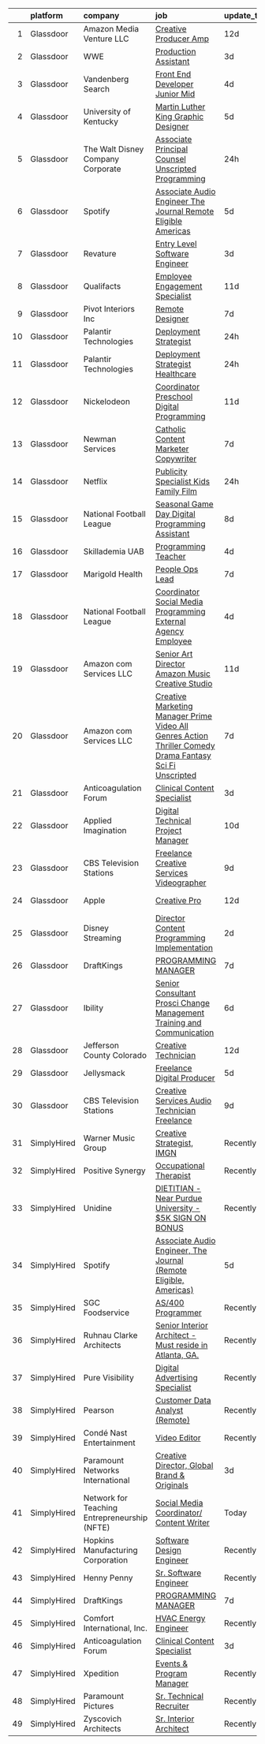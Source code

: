 

|    | platform    | company                                      | job                                                                                                                                                                                                                                                                                                                                                                                                                                                                                                                                                                                                                                                                                                                                                                                                                                                                                                                                                                                                                                                                                                                                                                                                                                                                                                                                                                                               | update_time   | location                     |
|---:|:------------|:---------------------------------------------|:--------------------------------------------------------------------------------------------------------------------------------------------------------------------------------------------------------------------------------------------------------------------------------------------------------------------------------------------------------------------------------------------------------------------------------------------------------------------------------------------------------------------------------------------------------------------------------------------------------------------------------------------------------------------------------------------------------------------------------------------------------------------------------------------------------------------------------------------------------------------------------------------------------------------------------------------------------------------------------------------------------------------------------------------------------------------------------------------------------------------------------------------------------------------------------------------------------------------------------------------------------------------------------------------------------------------------------------------------------------------------------------------------|:--------------|:-----------------------------|
|  1 | Glassdoor   | Amazon Media Venture LLC                     | [Creative Producer  Amp](https://www.glassdoor.com/partner/jobListing.htm?pos=118&ao=1136043&s=58&guid=0000018215403897a4284ab283250b95&src=GD_JOB_AD&t=SR&vt=w&cs=1_77b8a122&cb=1658213907077&jobListingId=1007987989002&jrtk=3-0-1g8ak0e6vi9jj801-1g8ak0e7egrj9800-189292eb2b09c577-)                                                                                                                                                                                                                                                                                                                                                                                                                                                                                                                                                                                                                                                                                                                                                                                                                                                                                                                                                                                                                                                                                                           | 12d           | Atlanta, GA                  |
|  2 | Glassdoor   | WWE                                          | [Production Assistant](https://www.glassdoor.com/partner/jobListing.htm?pos=129&ao=1136043&s=58&guid=0000018215403897a4284ab283250b95&src=GD_JOB_AD&t=SR&vt=w&cs=1_2e36ef2f&cb=1658213907080&jobListingId=1008009085065&jrtk=3-0-1g8ak0e6vi9jj801-1g8ak0e7egrj9800-6e3d0819369a7afe-)                                                                                                                                                                                                                                                                                                                                                                                                                                                                                                                                                                                                                                                                                                                                                                                                                                                                                                                                                                                                                                                                                                             | 3d            | Stamford, CT                 |
|  3 | Glassdoor   | Vandenberg Search                            | [Front End Developer  Junior Mid ](https://www.glassdoor.com/partner/jobListing.htm?pos=109&ao=1110586&s=58&guid=0000018215403897a4284ab283250b95&src=GD_JOB_AD&t=SR&vt=w&ea=1&cs=1_dd4d6e89&cb=1658213907077&jobListingId=1008005550692&cpc=47CFDC01B3F81FAC&jrtk=3-0-1g8ak0e6vi9jj801-1g8ak0e7egrj9800-5450c7dc0f37cc31--6NYlbfkN0CdDSZXQ-sB_6r0L4-spzhZ4BePrKd9JVyfrLmNnQu-S9n6lYdDZlvv_2G0eM6n91ybNiL3hUbzKyj7cndStDJ6AfVlTFbNPxxcLFdYpHQ_19GLKqpp3UflwU-JOsAwcOAkfWQYQorkBhrjihuue35tc3M5SRUF3Q_Q-gekR-NMt8OET9Ay58hXR7ybu_D3tb6xxlGBK3q9NBNNid4nhuv1-zRWqojjC2GFhjFQLnYcD9gbOwYhQpCKSp9ExsGMXjdmoAASA9uNQdQpu7Chv09udf3YTanABZh1FlJ6FhPfG2tOJu6dNhKeaNotRdgMCl8mG63ct6jAxsMkysc_Ml3GqYbKECWvD8uhNe_RXaf8kYhMYsFfNWm4FR6hBAkGBaa1pROhxYiMC_uvA5pKuUmbMvCLkMv7Uj6M5tdHnjM3xM9SR5uJzdhNc0V4C4PGy-D8fXsNFkV_hA8BuyW-Y8c_0u6jW_tQL-I7nqVPnwzJBtYtAZhh73JVzOL9vWcabyoQxfcPnciHYQ%3D%3D)                                                                                                                                                                                                                                                                                                                                                                                                                                                                                                           | 4d            | Remote                       |
|  4 | Glassdoor   | University of Kentucky                       | [Martin Luther King Graphic Designer](https://www.glassdoor.com/partner/jobListing.htm?pos=117&ao=1136043&s=58&guid=0000018215403897a4284ab283250b95&src=GD_JOB_AD&t=SR&vt=w&cs=1_8526c083&cb=1658213907077&jobListingId=1008002923825&jrtk=3-0-1g8ak0e6vi9jj801-1g8ak0e7egrj9800-51466d4ed0807bb2-)                                                                                                                                                                                                                                                                                                                                                                                                                                                                                                                                                                                                                                                                                                                                                                                                                                                                                                                                                                                                                                                                                              | 5d            | Lexington, KY                |
|  5 | Glassdoor   | The Walt Disney Company  Corporate           | [Associate Principal Counsel  Unscripted Programming](https://www.glassdoor.com/partner/jobListing.htm?pos=105&ao=1110586&s=58&guid=0000018215403897a4284ab283250b95&src=GD_JOB_AD&t=SR&vt=w&cs=1_ef39b575&cb=1658213907076&jobListingId=1008011554104&cpc=2F9DD8B511C89582&jrtk=3-0-1g8ak0e6vi9jj801-1g8ak0e7egrj9800-08b72fbfae486430--6NYlbfkN0DAFTyt7pbDCC2JPO79CSdi1dIb81yjczP5qsKcZIxgiYm3-7g-689UEQatzShMJRWU3ZLVGunImKdXAkn6qdPZn07cIUJh4gZen2Uu6y3HReCx4ygb_qwf5fI4HAlwkSt4mVIklilv6sYXqKG1BZQz5ZOM_PwKenNT_izN8vvipVIymTAvy_3gn8Z7Z3sQl3XtGxUiPDduA8N4DBDv37cigVDqvMOC-p5tEbZAY7jOcYLn0MhePi0xFX9DVm-9pC2t9esWMDvKnFYd-HIKl11_p15d6Zc602v4oofTLcWAXv-apkRSyYTjOvIICjfO34QvegDCwkzxOaxh7O1kZwSnPl9wDeutOFrWDPFnqDIEHzAlU4MG_jMNkolP9ydb_5sCGx9dOn56uvvMa4Q7JWL7qy9qkbDOy_wy2KTUClNODwCGWsuCMhT95xpmGXoxhEwF0LL8eYes_w%3D%3D)                                                                                                                                                                                                                                                                                                                                                                                                                                                                                                                                                             | 24h           | Burbank, CA                  |
|  6 | Glassdoor   | Spotify                                      | [Associate Audio Engineer  The Journal  Remote Eligible  Americas ](https://www.glassdoor.com/partner/jobListing.htm?pos=114&ao=1136043&s=58&guid=0000018215403897a4284ab283250b95&src=GD_JOB_AD&t=SR&vt=w&cs=1_77d2c86f&cb=1658213907077&jobListingId=1008002986616&jrtk=3-0-1g8ak0e6vi9jj801-1g8ak0e7egrj9800-d92e08f93933b848-)                                                                                                                                                                                                                                                                                                                                                                                                                                                                                                                                                                                                                                                                                                                                                                                                                                                                                                                                                                                                                                                                | 5d            | Brooklyn, NY                 |
|  7 | Glassdoor   | Revature                                     | [Entry Level Software Engineer](https://www.glassdoor.com/partner/jobListing.htm?pos=106&ao=1110586&s=58&guid=0000018215403897a4284ab283250b95&src=GD_JOB_AD&t=SR&vt=w&cs=1_76d4a23c&cb=1658213907076&jobListingId=1008008210090&cpc=F4EED0218A761C36&jrtk=3-0-1g8ak0e6vi9jj801-1g8ak0e7egrj9800-c4cf32b6be6ba405--6NYlbfkN0BbIbu35rN4ToQZZxETN3tZlg0cK7iFEHC0AqmvhRxc67aSKWHExCPn-2QVhuT0CTL0sG6zC-mSxHTAQBb8911vmXertboxK5ljN-KtkoWjSOm1P3-qopGhXHlMJYBeZkFH47IWhsNfESiJz0Kyy-3--bqqvz5SGicyF7btVNe1rSsIy0FF1HA188svdJpNPiDwxTnX09JHe_iZVtA7j6XK2JjlNdRn-la8QrQOxtlNgT-Ick3ztS79DPlmjWwRxxqZmnb-wvbrfEeKiNLybovUmbQilSVMtStQvuefAJJf6-XqyNPuhg0vbHvjY-XWXNOrbyYHL_stjST5HpL-zXmg9v6I6sziySvtg5tKqdAo1cA6KyAkqrm5TRNc_0vIhICUk6KcQ0DH237UZHiucHOHuskQBd7z_hQfQzd3XHVumLxzvzM84wYkxMEnb3W5m70mUy3QgP4lKwTcCvyt4cMgl1tEi62yeC6rDaqTiWPNKJF_5w47IGO7GtrRNdXkZI5I66WJY41SwveDU8OvUhKN-zWRenE1Ukc5I8Dyo_K3GOAtf58jDu2p_yhWLru5wvsAMAdGaPDQ0Qjx_SyYG92NoYDS9qdqnLIFY0_apF5pgSojUU7GjD9uVG5RQf-su9WZzGeKPX5chuUtYTuHf1QQByvET1_VyE0943ngKD2yYuVeINKyZZT-P1gmQ6V1aBFpzRHOe79KU1mnx_1_k_BBZ3CGVmL52vJbsjq7uXAsXfXXJ4twNM9oillZZsV6W4yDcSNA4zBGLQj4rA0xavzb3a0YAFeQpcWmXN1dZNeJXu95yV_OCIkdHFkV2iklybDMCq3b7lWjmH5yL43C7p9Lgy7KJiS-yz02cVUj6L30-N_2m1Qwtdar7f0BLVJGzwY7SBA5gbrLnCfNEjC4OoxJoNVyt5GoX85zTeTdg-JxicCzB4gX3pX4MB3jCEWJ39jMdIuNJ3lyjTCNlwSi6LpovD4weoQHFsriuf9PdvAF5xAHOm9dRRqUhSAu4PkkCyQ%3D) | 3d            | Bellevue, WA                 |
|  8 | Glassdoor   | Qualifacts                                   | [Employee Engagement Specialist](https://www.glassdoor.com/partner/jobListing.htm?pos=108&ao=1110586&s=58&guid=0000018215403897a4284ab283250b95&src=GD_JOB_AD&t=SR&vt=w&cs=1_65edf171&cb=1658213907076&jobListingId=1007991438396&cpc=C4A69CCDBB3B9599&jrtk=3-0-1g8ak0e6vi9jj801-1g8ak0e7egrj9800-2584793c651a88ec--6NYlbfkN0AYKEKDyGHLygmGhX-6tv-B1LViv69AamY6Im9ukJksPlKuN9IRUEQr__BpnnEMV3b3RaJj5JapM88zuKJBV-G3cqGPDrIzxo-Wy4fdvgTweoSU62uXwxW3yByyHx-BQyTkyljZIGXhCs5jgsubY1D2IAW_VUz-3BKgduNC2_U5oYJM6KnI1J7Bnx4DjU_bs1au9xuaaB_0vn-5uoETj_-x1yjEfQUJI4hnCDyrVk9M41A9CFjxB0aBvA8wdB3AojvWl6Z6EidxJjlNarftUfiEX2RA3SuzXcgCfgbEJB9-Bd3sZaxL0NJWkOn5btt9f-9ZwM_20SPEJYksOVbe39b4YD-4-PWR2wEy0n49AtcN5auvpdVNr4N4FYsbuNNrieoy1o3lv7knCJH9Npxk6BJfGUipgxK09sFYXxU6kE49SDoeVxOl4EdLemUfPZqIR5UOVeozy10Bxb_gokcCXp7G2Zrq4I4NYQo%3D)                                                                                                                                                                                                                                                                                                                                                                                                                                                                                                                                                                | 11d           | Nashville, TN                |
|  9 | Glassdoor   | Pivot Interiors  Inc                         | [Remote Designer](https://www.glassdoor.com/partner/jobListing.htm?pos=126&ao=1136043&s=58&guid=0000018215403897a4284ab283250b95&src=GD_JOB_AD&t=SR&vt=w&cs=1_50f9453a&cb=1658213907080&jobListingId=1007997999896&jrtk=3-0-1g8ak0e6vi9jj801-1g8ak0e7egrj9800-fc5827da5e32adb5-)                                                                                                                                                                                                                                                                                                                                                                                                                                                                                                                                                                                                                                                                                                                                                                                                                                                                                                                                                                                                                                                                                                                  | 7d            | Santa Clara, CA              |
| 10 | Glassdoor   | Palantir Technologies                        | [Deployment Strategist](https://www.glassdoor.com/partner/jobListing.htm?pos=104&ao=1110586&s=58&guid=0000018215403897a4284ab283250b95&src=GD_JOB_AD&t=SR&vt=w&cs=1_2094b4cf&cb=1658213907076&jobListingId=1008011766742&cpc=C19BE7EA145E205E&jrtk=3-0-1g8ak0e6vi9jj801-1g8ak0e7egrj9800-c59ba746281aa5ed--6NYlbfkN0Brd2bbJv--kwJLf5E6dthOUocw0FyT9949Kzz66cUevmgVuLUFWYj_oOBcuZnSDrOh8Kw7aOoGNZTU-GHxA9TAYz3SULIMSR17DT6ysQ2oVSBW3mRTTcUlzTtEDcIHlWC5aBs7Ttp8NKh48E_ttLdAjD2dH0TbvrZJos_iJO6p_gatK0h5QjpcLWytUkw5PilELZnenu1FtY-8jOcxmd45sjjtW-6ReN7EFY5TTHgMa_epp-rFrKl8nkA1TGwCj2IgHn5y49lO7Va8vExD9d6RnnXk6CzfXBz7h24MgbI-IkcWFc6ZkDKrrWWO39wAEH4Jd0IqLW8lGfJuAu8sKmEZR57f02mJnVEPYy4affxZBIHwX6UYXpAP2jPaOcVWDgxuyQBbayMHDTj6-ARmzRay3reeKUMEbWJ7OgIA4o0dggiePXmTcJj91TgcTOhQvpY%3D)                                                                                                                                                                                                                                                                                                                                                                                                                                                                                                                                                                                                         | 24h           | New York, NY                 |
| 11 | Glassdoor   | Palantir Technologies                        | [Deployment Strategist   Healthcare](https://www.glassdoor.com/partner/jobListing.htm?pos=102&ao=1110586&s=58&guid=0000018215403897a4284ab283250b95&src=GD_JOB_AD&t=SR&vt=w&cs=1_ac7fce05&cb=1658213907076&jobListingId=1008011766770&cpc=155EB9D5185558AF&jrtk=3-0-1g8ak0e6vi9jj801-1g8ak0e7egrj9800-492e5c6430c177c0--6NYlbfkN0Brd2bbJv--kwJLf5E6dthOUocw0FyT9949Kzz66cUevmgVuLUFWYj_oOBcuZnSDrOh8Kw7aOoGNZK6S2lKZSpNGH914T2LLBo0JWjk1rZdW2dtGfn_XWyBlAQl92ygz0MGtdtcrtP11_rk-5RZWmiTr2VG7vnkTkMiO-LV1TMGZeWbL6-X-myQe4qQVIvjdGVQ3wnnjD6pV68hH0K9d_KX34onwsKZCsafy8_tAkeh9CdmWwhoz6r6fkiv51WT_1BigjD9aaE2T2wvit3imqUZs4igSSBgbog9fvGwE1V26l4AqRCSb8grNd97AlqDuY8K88OIZ_EUxQ4TbY_PqNUYaasIrWcSMv7lF_FUG1cg71CilCEKuVxOPUycYQrv0znGDh8PS7anzcXKGv5Zv0087SUuzjpVTq_rT8BVAXdqaSlORB8FN4e99u-ClUAEUAU%3D)                                                                                                                                                                                                                                                                                                                                                                                                                                                                                                                                                                                            | 24h           | New York, NY                 |
| 12 | Glassdoor   | Nickelodeon                                  | [Coordinator  Preschool Digital Programming](https://www.glassdoor.com/partner/jobListing.htm?pos=124&ao=1136043&s=58&guid=0000018215403897a4284ab283250b95&src=GD_JOB_AD&t=SR&vt=w&cs=1_49aa90ea&cb=1658213907080&jobListingId=1007990986768&jrtk=3-0-1g8ak0e6vi9jj801-1g8ak0e7egrj9800-da969938fc3dc7f2-)                                                                                                                                                                                                                                                                                                                                                                                                                                                                                                                                                                                                                                                                                                                                                                                                                                                                                                                                                                                                                                                                                       | 11d           | New York, NY                 |
| 13 | Glassdoor   | Newman Services                              | [Catholic Content Marketer Copywriter](https://www.glassdoor.com/partner/jobListing.htm?pos=113&ao=1136043&s=58&guid=0000018215403897a4284ab283250b95&src=GD_JOB_AD&t=SR&vt=w&ea=1&cs=1_aa0bc9cd&cb=1658213907077&jobListingId=1007998846889&jrtk=3-0-1g8ak0e6vi9jj801-1g8ak0e7egrj9800-6fa43a203459b03d-)                                                                                                                                                                                                                                                                                                                                                                                                                                                                                                                                                                                                                                                                                                                                                                                                                                                                                                                                                                                                                                                                                        | 7d            | Dallas, TX                   |
| 14 | Glassdoor   | Netflix                                      | [Publicity Specialist  Kids   Family Film](https://www.glassdoor.com/partner/jobListing.htm?pos=127&ao=1136043&s=58&guid=0000018215403897a4284ab283250b95&src=GD_JOB_AD&t=SR&vt=w&cs=1_b5692a20&cb=1658213907080&jobListingId=1008013203677&jrtk=3-0-1g8ak0e6vi9jj801-1g8ak0e7egrj9800-7bab368fa274d785-)                                                                                                                                                                                                                                                                                                                                                                                                                                                                                                                                                                                                                                                                                                                                                                                                                                                                                                                                                                                                                                                                                         | 24h           | Los Angeles, CA              |
| 15 | Glassdoor   | National Football League                     | [Seasonal Game Day Digital Programming Assistant](https://www.glassdoor.com/partner/jobListing.htm?pos=119&ao=1136043&s=58&guid=0000018215403897a4284ab283250b95&src=GD_JOB_AD&t=SR&vt=w&cs=1_697bfb14&cb=1658213907077&jobListingId=1007996531377&jrtk=3-0-1g8ak0e6vi9jj801-1g8ak0e7egrj9800-c549ffadd29cb65e-)                                                                                                                                                                                                                                                                                                                                                                                                                                                                                                                                                                                                                                                                                                                                                                                                                                                                                                                                                                                                                                                                                  | 8d            | Inglewood, CA                |
| 16 | Glassdoor   | Skillademia UAB                              | [Programming Teacher](https://www.glassdoor.com/partner/jobListing.htm?pos=121&ao=1136043&s=58&guid=0000018215403897a4284ab283250b95&src=GD_JOB_AD&t=SR&vt=w&ea=1&cs=1_54f9aedb&cb=1658213907079&jobListingId=1008004753669&jrtk=3-0-1g8ak0e6vi9jj801-1g8ak0e7egrj9800-c66c86d0f07322f9-)                                                                                                                                                                                                                                                                                                                                                                                                                                                                                                                                                                                                                                                                                                                                                                                                                                                                                                                                                                                                                                                                                                         | 4d            | Remote                       |
| 17 | Glassdoor   | Marigold Health                              | [People Ops Lead](https://www.glassdoor.com/partner/jobListing.htm?pos=110&ao=1110586&s=58&guid=0000018215403897a4284ab283250b95&src=GD_JOB_AD&t=SR&vt=w&cs=1_3a086750&cb=1658213907076&jobListingId=1007997738686&cpc=FD1C1DA32C38CFA7&jrtk=3-0-1g8ak0e6vi9jj801-1g8ak0e7egrj9800-e1be7eead771de92--6NYlbfkN0BOXuGoEprab630UTZtlO0zSF92s9S7S2JAKfDpgJnI49BlnU3DVGQTM-7zZYjGq-5vmI5Tf-hepVuOmaFXeyFQsou5bZCpQAzB_bBDr6vPq9LtPkQc4qqif1bIk4rKleHs064MrjgFPLMksAR9OGTrD4xuPMftxg_VotDUW3WjTYh-7q-lw0wimkCqRQoE_7SOkbpsBRa-MAOO-60X2-sYZHEc4ze_fPKVYFkNIo0Q-qLAagRmSnV3IKZ-_jwDzlGLV27pgjY-ttofy1dJwFeHCy9Okabj_LYG78-Y9bCYV_YDsC97SFc4Z9cN4CbvR0NxCtJFm2ko_6DAeZStGYkZPdbylSxLzpkUElOigfLiHOdAFZKEevnVa9sdkcY0NTNqalb5Zfv_QQy8Zd9q20M4B9fgK2-o-ATsbkds2qu6oYIobB_VS9YEJclJGuhRg_h_dcUGTUsFHqrAM7Xh2Vw-QjP_iiqiuv6kH8_YGl3lLO5AjZqpjohwhhC1jV-ZuIFUyKQ0YBcAoQ%3D%3D)                                                                                                                                                                                                                                                                                                                                                                                                                                                                                                                                 | 7d            | Remote                       |
| 18 | Glassdoor   | National Football League                     | [Coordinator  Social Media Programming  External Agency Employee ](https://www.glassdoor.com/partner/jobListing.htm?pos=115&ao=1136043&s=58&guid=0000018215403897a4284ab283250b95&src=GD_JOB_AD&t=SR&vt=w&cs=1_f3aa88f4&cb=1658213907077&jobListingId=1008005817761&jrtk=3-0-1g8ak0e6vi9jj801-1g8ak0e7egrj9800-dbd6f69fe620b09e-)                                                                                                                                                                                                                                                                                                                                                                                                                                                                                                                                                                                                                                                                                                                                                                                                                                                                                                                                                                                                                                                                 | 4d            | Inglewood, CA                |
| 19 | Glassdoor   | Amazon com Services LLC                      | [Senior Art Director  Amazon Music Creative Studio](https://www.glassdoor.com/partner/jobListing.htm?pos=125&ao=1136043&s=58&guid=0000018215403897a4284ab283250b95&src=GD_JOB_AD&t=SR&vt=w&cs=1_c0b7652a&cb=1658213907080&jobListingId=1007989414468&jrtk=3-0-1g8ak0e6vi9jj801-1g8ak0e7egrj9800-0b457aeff3002747-)                                                                                                                                                                                                                                                                                                                                                                                                                                                                                                                                                                                                                                                                                                                                                                                                                                                                                                                                                                                                                                                                                | 11d           | Remote                       |
| 20 | Glassdoor   | Amazon com Services LLC                      | [Creative Marketing Manager  Prime Video  All Genres  Action Thriller  Comedy  Drama  Fantasy Sci Fi  Unscripted ](https://www.glassdoor.com/partner/jobListing.htm?pos=116&ao=1136043&s=58&guid=0000018215403897a4284ab283250b95&src=GD_JOB_AD&t=SR&vt=w&cs=1_2b892a8a&cb=1658213907077&jobListingId=1007998219226&jrtk=3-0-1g8ak0e6vi9jj801-1g8ak0e7egrj9800-3d5c24f0928ec91b-)                                                                                                                                                                                                                                                                                                                                                                                                                                                                                                                                                                                                                                                                                                                                                                                                                                                                                                                                                                                                                 | 7d            | Culver City, CA              |
| 21 | Glassdoor   | Anticoagulation Forum                        | [Clinical Content Specialist](https://www.glassdoor.com/partner/jobListing.htm?pos=103&ao=1110586&s=58&guid=0000018215403897a4284ab283250b95&src=GD_JOB_AD&t=SR&vt=w&ea=1&cs=1_461b190e&cb=1658213907076&jobListingId=1008008443843&cpc=56C4EA4A1A191A49&jrtk=3-0-1g8ak0e6vi9jj801-1g8ak0e7egrj9800-5b3ebfdf96169979--6NYlbfkN0DZZww-p_mr8GWlqIRBY21Wjl_Fk3kglyx5_HcxykVqwaDFSJjVlUl4I_54aNUBMNxPl_fkJ-ArPdjW22swiXhUJ0AbUYP_enp1n_T36AD-_ykpuqrig-s8XuMY0ztetBA2pBq0JhEpSm_6zcn8w-842hUa35kMRoyUSFMWJxwENnJvKJvE0PtP0TV7NkToAwMFRTxeKVwpdBv-Qo8fRod1nOONJIQXkUWVrUGTYhMvxM4BS52QzsSSrH_Vucy8oWjmDDMAK5_Rqkjlw7LeS9j6a9ldL_20xe4-NmGdoVG_g16ctR_oKTEbun-X8Yapnp4Y4fRGdZrg8By2m1Zi2_IsgaasrSPO3ie7oVS7pNBb0I-xhlSrV2t-yz-IjVFD5BIjco1ZqyZLhDUrsBygX20P9DOAjnD-DNMN4g3fcCgR-h6xZxpgU8VVj6VunqwewSEe3wb2BR1w_LxPKDjqrj5rfc4Lu07VjerXbU0KCyXIxTsryXkBAGi1pCG6WsFVkTI%3D)                                                                                                                                                                                                                                                                                                                                                                                                                                                                                                                              | 3d            | Remote                       |
| 22 | Glassdoor   | Applied Imagination                          | [Digital Technical Project Manager](https://www.glassdoor.com/partner/jobListing.htm?pos=111&ao=1110586&s=58&guid=0000018215403897a4284ab283250b95&src=GD_JOB_AD&t=SR&vt=w&ea=1&cs=1_9a78942b&cb=1658213907077&jobListingId=1007993254685&cpc=3BA4CE39D5B5DEF5&jrtk=3-0-1g8ak0e6vi9jj801-1g8ak0e7egrj9800-19f1f11be92b1438--6NYlbfkN0D8j9N0G3bmE7t_bRxWCnyO3V8nRNicLzIRxQmtr6sajjY-4Ck1CKqHRwrXIFyozWDdHhRkiBBxGeDsBWHTqNfIk2rbQf5MzlcUZxXbpQBD5Yk-meTLHAz9bzm5Gfs-cZCgZpzqCHOD1UWnSgDXaX0_gJTIpQcQw1ujBAAPppct0t0_A9i1dI5Fkh2EzPT9J8_nU2JjshFbuM3MT1Iv76-mVTcHqQn1tS5RPYdnGeopFHUHSYDscRjH44TJDgEfsSO2JbHov02JHn9mMvi9BaXUpvRmw2PVo1nRKtipvRfZRSCMKakizbxWu4LrZcCthxwiDCQ4JPEZxayx0G34V5tEuZQx6aZTDHJlFbynfctnrSdw-dgRrrUn728fRgOYpcTGiXo3zuDsd74cGSSGTc0e2mAUKEy97PLGdQq29S0sqo8DEpCaiCkYmDG7FYIIFv7BEHEFT3d24KTqDTKlgO8qp9cYAafKk-kgemZ65-uZhag-pZi2dc5F6hgflASF6kRLBefJyY6HEQ%3D%3D)                                                                                                                                                                                                                                                                                                                                                                                                                                                                                                          | 10d           | Remote                       |
| 23 | Glassdoor   | CBS Television Stations                      | [Freelance Creative Services Videographer](https://www.glassdoor.com/partner/jobListing.htm?pos=128&ao=1136043&s=58&guid=0000018215403897a4284ab283250b95&src=GD_JOB_AD&t=SR&vt=w&cs=1_60223aba&cb=1658213907080&jobListingId=1007994399640&jrtk=3-0-1g8ak0e6vi9jj801-1g8ak0e7egrj9800-7fcc6cb1bc9e12fe-)                                                                                                                                                                                                                                                                                                                                                                                                                                                                                                                                                                                                                                                                                                                                                                                                                                                                                                                                                                                                                                                                                         | 9d            | Boston, MA                   |
| 24 | Glassdoor   | Apple                                        | [Creative Pro](https://www.glassdoor.com/partner/jobListing.htm?pos=112&ao=1136043&s=58&guid=0000018215403897a4284ab283250b95&src=GD_JOB_AD&t=SR&vt=w&cs=1_6a3d13a4&cb=1658213907077&jobListingId=1007987021928&jrtk=3-0-1g8ak0e6vi9jj801-1g8ak0e7egrj9800-d1d7b3b5f840f95d-)                                                                                                                                                                                                                                                                                                                                                                                                                                                                                                                                                                                                                                                                                                                                                                                                                                                                                                                                                                                                                                                                                                                     | 12d           | Nashville, TN                |
| 25 | Glassdoor   | Disney Streaming                             | [Director  Content Programming Implementation](https://www.glassdoor.com/partner/jobListing.htm?pos=130&ao=1136043&s=58&guid=0000018215403897a4284ab283250b95&src=GD_JOB_AD&t=SR&vt=w&cs=1_5971a18d&cb=1658213907080&jobListingId=1008009556779&jrtk=3-0-1g8ak0e6vi9jj801-1g8ak0e7egrj9800-c04be4c618149e76-)                                                                                                                                                                                                                                                                                                                                                                                                                                                                                                                                                                                                                                                                                                                                                                                                                                                                                                                                                                                                                                                                                     | 2d            | Glendale, CA                 |
| 26 | Glassdoor   | DraftKings                                   | [PROGRAMMING MANAGER](https://www.glassdoor.com/partner/jobListing.htm?pos=123&ao=1136043&s=58&guid=0000018215403897a4284ab283250b95&src=GD_JOB_AD&t=SR&vt=w&cs=1_f56950e4&cb=1658213907080&jobListingId=1007998521855&jrtk=3-0-1g8ak0e6vi9jj801-1g8ak0e7egrj9800-5dbd085326d78952-)                                                                                                                                                                                                                                                                                                                                                                                                                                                                                                                                                                                                                                                                                                                                                                                                                                                                                                                                                                                                                                                                                                              | 7d            | Remote                       |
| 27 | Glassdoor   | Ibility                                      | [Senior Consultant  Prosci Change Management  Training  and Communication](https://www.glassdoor.com/partner/jobListing.htm?pos=101&ao=1110586&s=58&guid=0000018215403897a4284ab283250b95&src=GD_JOB_AD&t=SR&vt=w&ea=1&cs=1_84f30152&cb=1658213907076&jobListingId=1008000438475&cpc=82ABD2B5CEB98952&jrtk=3-0-1g8ak0e6vi9jj801-1g8ak0e7egrj9800-c9b29ec2d092c1d2--6NYlbfkN0BdDHiSlq2TKVYTvK036ioTcRDjelCKzvFOpLFiF--0iXrCtLHoAIe2wybPr3CBjTKNuXOpzE3N-UhCObCcA4yZbxShtq73hb9cQqHwrcjJNHbbkxBP-TOk7Pjzn1FB5w4IVECugzVpfWtAlCl99wJDGCU29jf6q_9ZUfDlI53Ls5301jtSs6a_92VSEe2mrHHDIXtm0Exp0fGCbbjK_cHkO378nHf40-G9HyPsnkAStb7hXFYPu_YIhPMH-wgXz-HALMzqmBNngJRNOswmNbssF9MV41FpQF3LbCfS_BoG3ql5y1L_O3N15hPUWl-wacmmwg_7C5VfsyllXhO-YRBzak_c1XxAQh6oj2j0JcPyShQXp3pXd6Em_D-F3pK8RG4zKNlcioX4OfoHn4XaQgoV3nbgwGcjMkrELad7ETkvIu3hNK0IdaJ3fglTsee-bt-wVZ3QVUfnZfNoniHbqzXUmrldslBd0w9oeT85BaPoYdeDGIu2-9LY8d7xtRsZTdptHkdszH6QBA%3D%3D)                                                                                                                                                                                                                                                                                                                                                                                                                                                                   | 6d            | Remote                       |
| 28 | Glassdoor   | Jefferson County Colorado                    | [Creative Technician](https://www.glassdoor.com/partner/jobListing.htm?pos=122&ao=1136043&s=58&guid=0000018215403897a4284ab283250b95&src=GD_JOB_AD&t=SR&vt=w&cs=1_f686e329&cb=1658213907079&jobListingId=1007987809349&jrtk=3-0-1g8ak0e6vi9jj801-1g8ak0e7egrj9800-33880aa9bfdcb382-)                                                                                                                                                                                                                                                                                                                                                                                                                                                                                                                                                                                                                                                                                                                                                                                                                                                                                                                                                                                                                                                                                                              | 12d           | Lakewood, CO                 |
| 29 | Glassdoor   | Jellysmack                                   | [Freelance Digital Producer](https://www.glassdoor.com/partner/jobListing.htm?pos=107&ao=1110586&s=58&guid=0000018215403897a4284ab283250b95&src=GD_JOB_AD&t=SR&vt=w&ea=1&cs=1_217d3deb&cb=1658213907077&jobListingId=1008003840046&cpc=BBD63848FB84346C&jrtk=3-0-1g8ak0e6vi9jj801-1g8ak0e7egrj9800-ae962353e378b22c--6NYlbfkN0B8n3TtewkfrSQLVLmaULFw4rMrE_6oulIovBP1IlqVzo9q5ZR5jXqYu5pdhdmHs9IO16L1skecex-xIi00P-QokFbOAqjZMxR1zvd9E9BvfVsF5khaFAvR45o4O5IDdLSm6Be8oErFOztb5agmJtEaJblQR0dT0Y6ZiNWORvvjkVpdgmXAtq2mEpyGhj0PQ6ysnxjNgm8ftDvkKZwQSOL3s0gCscNns_FwgOfqyvKjJb_Z_bcBvN6ns1qmjMeJW5aM47IecxTDUjAscjcLgtTcutkSnAvCiZehLwG_9rfQkzG0wEIRZIOncZ5NSNI1oRzrgnmdeY3aNFDjFtFqcewyOMjfBzyuXk5ojqgqeJsO7apUCxEwNqUDCwS5vAYjxk-QiEyvpmD8R1Eg1HJLeY4OC4L8nc0mkMiRJdvJDmcj92T4Xs-2pAC9BXH4aoYxJXjiqAvVrwr-K_6z6YZmJx8RyYLdpdcsyaU%3D)                                                                                                                                                                                                                                                                                                                                                                                                                                                                                                                                                               | 5d            | Los Angeles, CA              |
| 30 | Glassdoor   | CBS Television Stations                      | [Creative Services Audio Technician   Freelance](https://www.glassdoor.com/partner/jobListing.htm?pos=120&ao=1136043&s=58&guid=0000018215403897a4284ab283250b95&src=GD_JOB_AD&t=SR&vt=w&cs=1_fa55459e&cb=1658213907079&jobListingId=1007994399641&jrtk=3-0-1g8ak0e6vi9jj801-1g8ak0e7egrj9800-32dbe03df893c857-)                                                                                                                                                                                                                                                                                                                                                                                                                                                                                                                                                                                                                                                                                                                                                                                                                                                                                                                                                                                                                                                                                   | 9d            | Boston, MA                   |
| 31 | SimplyHired | Warner Music Group                           | [Creative Strategist, IMGN](https://www.simplyhired.com/job/e-GSkLXuXNobvzaf90FE82j7ExXd6U-w1vlXIeM8JrP_a4gix3Q5LQ?q=creative+programming)                                                                                                                                                                                                                                                                                                                                                                                                                                                                                                                                                                                                                                                                                                                                                                                                                                                                                                                                                                                                                                                                                                                                                                                                                                                        | Recently      | New York, NY +1 location     |
| 32 | SimplyHired | Positive Synergy                             | [Occupational Therapist](https://www.simplyhired.com/job/7fdPZUa1d8huZhfvy6Bq0_dR6nMYfCFpKMJFUBXbghS1JlSN-MmRhA?q=creative+programming)                                                                                                                                                                                                                                                                                                                                                                                                                                                                                                                                                                                                                                                                                                                                                                                                                                                                                                                                                                                                                                                                                                                                                                                                                                                           | Recently      | Seekonk, MA                  |
| 33 | SimplyHired | Unidine                                      | [DIETITIAN - Near Purdue University - $5K SIGN ON BONUS](https://www.simplyhired.com/job/IOWoHHU4yD-UOV1khCQP4zgq3RULjvzsWeQtzXd-soSAPjFZB4yA8Q?q=creative+programming)                                                                                                                                                                                                                                                                                                                                                                                                                                                                                                                                                                                                                                                                                                                                                                                                                                                                                                                                                                                                                                                                                                                                                                                                                           | Recently      | West Lafayette, IN           |
| 34 | SimplyHired | Spotify                                      | [Associate Audio Engineer, The Journal (Remote Eligible, Americas)](https://www.simplyhired.com/job/iCzS3WZ2ITLPu2aArLf1uJUDEPyjSAQ7ImDc4B5RGGySKyD5RSjE3Q?q=creative+programming)                                                                                                                                                                                                                                                                                                                                                                                                                                                                                                                                                                                                                                                                                                                                                                                                                                                                                                                                                                                                                                                                                                                                                                                                                | 5d            | Brooklyn, NY                 |
| 35 | SimplyHired | SGC Foodservice                              | [AS/400 Programmer](https://www.simplyhired.com/job/z08Vm0kH-9tHjzB0m3KsBQbgKFBvuQiAtbIsIKoh1obltQegsFHLBw?q=creative+programming)                                                                                                                                                                                                                                                                                                                                                                                                                                                                                                                                                                                                                                                                                                                                                                                                                                                                                                                                                                                                                                                                                                                                                                                                                                                                | Recently      | Springfield, MO              |
| 36 | SimplyHired | Ruhnau Clarke Architects                     | [Senior Interior Architect - Must reside in Atlanta, GA.](https://www.simplyhired.com/job/xwDXtTWrFE92J_6982c25CzPKJIM_4CPbnbisyXExqc7QVs0nE5PFA?q=creative+programming)                                                                                                                                                                                                                                                                                                                                                                                                                                                                                                                                                                                                                                                                                                                                                                                                                                                                                                                                                                                                                                                                                                                                                                                                                          | Recently      | Remote                       |
| 37 | SimplyHired | Pure Visibility                              | [Digital Advertising Specialist](https://www.simplyhired.com/job/71_7BNTErcXZW7FEXhERodoUb80nskZFIXChq5xU8RIwo-n7k5U5UQ?q=creative+programming)                                                                                                                                                                                                                                                                                                                                                                                                                                                                                                                                                                                                                                                                                                                                                                                                                                                                                                                                                                                                                                                                                                                                                                                                                                                   | Recently      | Remote                       |
| 38 | SimplyHired | Pearson                                      | [Customer Data Analyst (Remote)](https://www.simplyhired.com/job/em5Kg0vU8yHMDVgGgoboEN5YYSqZ2rVYLO37zBiM9ukCG5hv1NkriQ?q=creative+programming)                                                                                                                                                                                                                                                                                                                                                                                                                                                                                                                                                                                                                                                                                                                                                                                                                                                                                                                                                                                                                                                                                                                                                                                                                                                   | Recently      | Washington, DC +49 locations |
| 39 | SimplyHired | Condé Nast Entertainment                     | [Video Editor](https://www.simplyhired.com/job/eorCPsNGjPWrlWuFTI8TcotwE-F9vKMCeNc138FiVNMTU_14NubXFw?q=creative+programming)                                                                                                                                                                                                                                                                                                                                                                                                                                                                                                                                                                                                                                                                                                                                                                                                                                                                                                                                                                                                                                                                                                                                                                                                                                                                     | Recently      | Remote +1 location           |
| 40 | SimplyHired | Paramount Networks International             | [Creative Director, Global Brand & Originals](https://www.simplyhired.com/job/JzljfdCkasueYQbBh6PIsrIlRCuPA6C7fYE4ouuappyNl08YXpXFGw?q=creative+programming)                                                                                                                                                                                                                                                                                                                                                                                                                                                                                                                                                                                                                                                                                                                                                                                                                                                                                                                                                                                                                                                                                                                                                                                                                                      | 3d            | Miami, FL                    |
| 41 | SimplyHired | Network for Teaching Entrepreneurship (NFTE) | [Social Media Coordinator/ Content Writer](https://www.simplyhired.com/job/_AyJGwt0ifrKaRj2YPosMsluJODAsQaf9Gx1Sid4tkuMcjhd23Ut9Q?q=creative+programming)                                                                                                                                                                                                                                                                                                                                                                                                                                                                                                                                                                                                                                                                                                                                                                                                                                                                                                                                                                                                                                                                                                                                                                                                                                         | Today         | Florida                      |
| 42 | SimplyHired | Hopkins Manufacturing Corporation            | [Software Design Engineer](https://www.simplyhired.com/job/qY8slYaw9wD2ocnPC4HaJoxOS535kfd1g9te5vVup0OD4IWDFxIROg?q=creative+programming)                                                                                                                                                                                                                                                                                                                                                                                                                                                                                                                                                                                                                                                                                                                                                                                                                                                                                                                                                                                                                                                                                                                                                                                                                                                         | Recently      | Emporia, KS                  |
| 43 | SimplyHired | Henny Penny                                  | [Sr. Software Engineer](https://www.simplyhired.com/job/LiZKBOTj0ZrsxftEXheZ_ONIFGkZGRbZ6hqsxAxKj9NR8HYzJim9nw?q=creative+programming)                                                                                                                                                                                                                                                                                                                                                                                                                                                                                                                                                                                                                                                                                                                                                                                                                                                                                                                                                                                                                                                                                                                                                                                                                                                            | Recently      | Dayton, OH                   |
| 44 | SimplyHired | DraftKings                                   | [PROGRAMMING MANAGER](https://www.simplyhired.com/job/_ejyZytbzGei2G-UZlsU5jE-W35CKwPR3mNhceQfrkCUlVlGYd92Cg?q=creative+programming)                                                                                                                                                                                                                                                                                                                                                                                                                                                                                                                                                                                                                                                                                                                                                                                                                                                                                                                                                                                                                                                                                                                                                                                                                                                              | 7d            | Remote                       |
| 45 | SimplyHired | Comfort International, Inc.                  | [HVAC Energy Engineer](https://www.simplyhired.com/job/355C0-7iUoq5X5BA94vLV57_l7LNVgNrHbx_Pb58NChu8J6AMn5SkA?q=creative+programming)                                                                                                                                                                                                                                                                                                                                                                                                                                                                                                                                                                                                                                                                                                                                                                                                                                                                                                                                                                                                                                                                                                                                                                                                                                                             | Recently      | Aromas, CA                   |
| 46 | SimplyHired | Anticoagulation Forum                        | [Clinical Content Specialist](https://www.simplyhired.com/job/Nl7dAav0qMteRbC3iKFA5ZiNA9I1xaxUzeM5-bkH68MIgTrsWjuuzg?q=creative+programming)                                                                                                                                                                                                                                                                                                                                                                                                                                                                                                                                                                                                                                                                                                                                                                                                                                                                                                                                                                                                                                                                                                                                                                                                                                                      | 3d            | Remote                       |
| 47 | SimplyHired | Xpedition                                    | [Events & Program Manager](https://www.simplyhired.com/job/cB_PoVguV1xthQLTpjXgGDBQzE53ULDl5UywO_NSAXC7fPqmVPtIiQ?q=creative+programming)                                                                                                                                                                                                                                                                                                                                                                                                                                                                                                                                                                                                                                                                                                                                                                                                                                                                                                                                                                                                                                                                                                                                                                                                                                                         | Recently      | Remote                       |
| 48 | SimplyHired | Paramount Pictures                           | [Sr. Technical Recruiter](https://www.simplyhired.com/job/EoYTfilyvoiTwQ0M_R3u0ubKO-pWZvY3iEIVTuiApWLdKea47zZ3IA?q=creative+programming)                                                                                                                                                                                                                                                                                                                                                                                                                                                                                                                                                                                                                                                                                                                                                                                                                                                                                                                                                                                                                                                                                                                                                                                                                                                          | Recently      | Remote                       |
| 49 | SimplyHired | Zyscovich Architects                         | [Sr. Interior Architect](https://www.simplyhired.com/job/T7oet47aCOFHKQsEghPBtusux2cJdi0zmkul-G67QosaeOLXQtvx5Q?q=creative+programming)                                                                                                                                                                                                                                                                                                                                                                                                                                                                                                                                                                                                                                                                                                                                                                                                                                                                                                                                                                                                                                                                                                                                                                                                                                                           | Recently      | Miami, FL                    |
